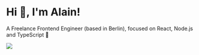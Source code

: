 # Hi 👋, I'm Alain!

A Freelance Frontend Engineer (based in Berlin), focused on React, Node.js and TypeScript 🚀

    
<img src="https://github-readme-stats.vercel.app/api?username=aperkaz&show_icons=true&count_private=true&hide_title=true&theme=aura&hide=contrib,shide_rank">
   

